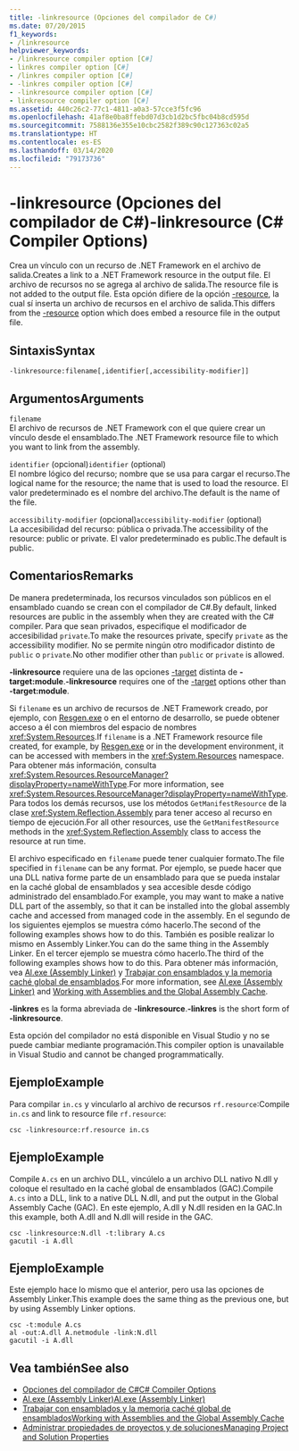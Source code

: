 ```yaml
---
title: -linkresource (Opciones del compilador de C#)
ms.date: 07/20/2015
f1_keywords:
- /linkresource
helpviewer_keywords:
- /linkresource compiler option [C#]
- linkres compiler option [C#]
- /linkres compiler option [C#]
- -linkres compiler option [C#]
- -linkresource compiler option [C#]
- linkresource compiler option [C#]
ms.assetid: 440c26c2-77c1-4811-a0a3-57cce3f5fc96
ms.openlocfilehash: 41af8e0ba8ffebd07d3cb1d2bc5fbc04b8cd595d
ms.sourcegitcommit: 7588136e355e10cbc2582f389c90c127363c02a5
ms.translationtype: HT
ms.contentlocale: es-ES
ms.lasthandoff: 03/14/2020
ms.locfileid: "79173736"
---
```

# <a name="-linkresource-c-compiler-options"></a><span data-ttu-id="3d930-102">-linkresource (Opciones del compilador de C#)</span><span class="sxs-lookup"><span data-stu-id="3d930-102">-linkresource (C# Compiler Options)</span></span>
<span data-ttu-id="3d930-103">Crea un vínculo con un recurso de .NET Framework en el archivo de salida.</span><span class="sxs-lookup"><span data-stu-id="3d930-103">Creates a link to a .NET Framework resource in the output file.</span></span> <span data-ttu-id="3d930-104">El archivo de recursos no se agrega al archivo de salida.</span><span class="sxs-lookup"><span data-stu-id="3d930-104">The resource file is not added to the output file.</span></span> <span data-ttu-id="3d930-105">Esta opción difiere de la opción [-resource](./resource-compiler-option.md), la cual sí inserta un archivo de recursos en el archivo de salida.</span><span class="sxs-lookup"><span data-stu-id="3d930-105">This differs from the [-resource](./resource-compiler-option.md) option which does embed a resource file in the output file.</span></span>  
  
## <a name="syntax"></a><span data-ttu-id="3d930-106">Sintaxis</span><span class="sxs-lookup"><span data-stu-id="3d930-106">Syntax</span></span>  
  
```console  
-linkresource:filename[,identifier[,accessibility-modifier]]  
```  
  
## <a name="arguments"></a><span data-ttu-id="3d930-107">Argumentos</span><span class="sxs-lookup"><span data-stu-id="3d930-107">Arguments</span></span>  
 `filename`  
 <span data-ttu-id="3d930-108">El archivo de recursos de .NET Framework con el que quiere crear un vínculo desde el ensamblado.</span><span class="sxs-lookup"><span data-stu-id="3d930-108">The .NET Framework resource file to which you want to link from the assembly.</span></span>  
  
 <span data-ttu-id="3d930-109">`identifier` (opcional)</span><span class="sxs-lookup"><span data-stu-id="3d930-109">`identifier` (optional)</span></span>  
 <span data-ttu-id="3d930-110">El nombre lógico del recurso; nombre que se usa para cargar el recurso.</span><span class="sxs-lookup"><span data-stu-id="3d930-110">The logical name for the resource; the name that is used to load the resource.</span></span> <span data-ttu-id="3d930-111">El valor predeterminado es el nombre del archivo.</span><span class="sxs-lookup"><span data-stu-id="3d930-111">The default is the name of the file.</span></span>  
  
 <span data-ttu-id="3d930-112">`accessibility-modifier` (opcional)</span><span class="sxs-lookup"><span data-stu-id="3d930-112">`accessibility-modifier` (optional)</span></span>  
 <span data-ttu-id="3d930-113">La accesibilidad del recurso: pública o privada.</span><span class="sxs-lookup"><span data-stu-id="3d930-113">The accessibility of the resource: public or private.</span></span> <span data-ttu-id="3d930-114">El valor predeterminado es public.</span><span class="sxs-lookup"><span data-stu-id="3d930-114">The default is public.</span></span>  
  
## <a name="remarks"></a><span data-ttu-id="3d930-115">Comentarios</span><span class="sxs-lookup"><span data-stu-id="3d930-115">Remarks</span></span>  
 <span data-ttu-id="3d930-116">De manera predeterminada, los recursos vinculados son públicos en el ensamblado cuando se crean con el compilador de C#.</span><span class="sxs-lookup"><span data-stu-id="3d930-116">By default, linked resources are public in the assembly when they are created with the C# compiler.</span></span> <span data-ttu-id="3d930-117">Para que sean privados, especifique el modificador de accesibilidad `private`.</span><span class="sxs-lookup"><span data-stu-id="3d930-117">To make the resources private, specify `private` as the accessibility modifier.</span></span> <span data-ttu-id="3d930-118">No se permite ningún otro modificador distinto de `public` o `private`.</span><span class="sxs-lookup"><span data-stu-id="3d930-118">No other modifier other than `public` or `private` is allowed.</span></span>  
  
 <span data-ttu-id="3d930-119">**-linkresource** requiere una de las opciones [-target](./target-compiler-option.md) distinta de **-target:module**.</span><span class="sxs-lookup"><span data-stu-id="3d930-119">**-linkresource** requires one of the [-target](./target-compiler-option.md) options other than **-target:module**.</span></span>  
  
 <span data-ttu-id="3d930-120">Si `filename` es un archivo de recursos de .NET Framework creado, por ejemplo, con [Resgen.exe](../../../framework/tools/resgen-exe-resource-file-generator.md) o en el entorno de desarrollo, se puede obtener acceso a él con miembros del espacio de nombres <xref:System.Resources>.</span><span class="sxs-lookup"><span data-stu-id="3d930-120">If `filename` is a .NET Framework resource file created, for example, by [Resgen.exe](../../../framework/tools/resgen-exe-resource-file-generator.md) or in the development environment, it can be accessed with members in the <xref:System.Resources> namespace.</span></span> <span data-ttu-id="3d930-121">Para obtener más información, consulta <xref:System.Resources.ResourceManager?displayProperty=nameWithType>.</span><span class="sxs-lookup"><span data-stu-id="3d930-121">For more information, see <xref:System.Resources.ResourceManager?displayProperty=nameWithType>.</span></span> <span data-ttu-id="3d930-122">Para todos los demás recursos, use los métodos `GetManifestResource` de la clase <xref:System.Reflection.Assembly> para tener acceso al recurso en tiempo de ejecución.</span><span class="sxs-lookup"><span data-stu-id="3d930-122">For all other resources, use the `GetManifestResource` methods in the <xref:System.Reflection.Assembly> class to access the resource at run time.</span></span>  
  
 <span data-ttu-id="3d930-123">El archivo especificado en `filename` puede tener cualquier formato.</span><span class="sxs-lookup"><span data-stu-id="3d930-123">The file specified in `filename` can be any format.</span></span> <span data-ttu-id="3d930-124">Por ejemplo, se puede hacer que una DLL nativa forme parte de un ensamblado para que se pueda instalar en la caché global de ensamblados y sea accesible desde código administrado del ensamblado.</span><span class="sxs-lookup"><span data-stu-id="3d930-124">For example, you may want to make a native DLL part of the assembly, so that it can be installed into the global assembly cache and accessed from managed code in the assembly.</span></span> <span data-ttu-id="3d930-125">En el segundo de los siguientes ejemplos se muestra cómo hacerlo.</span><span class="sxs-lookup"><span data-stu-id="3d930-125">The second of the following examples shows how to do this.</span></span> <span data-ttu-id="3d930-126">También es posible realizar lo mismo en Assembly Linker.</span><span class="sxs-lookup"><span data-stu-id="3d930-126">You can do the same thing in the Assembly Linker.</span></span> <span data-ttu-id="3d930-127">En el tercer ejemplo se muestra cómo hacerlo.</span><span class="sxs-lookup"><span data-stu-id="3d930-127">The third of the following examples shows how to do this.</span></span> <span data-ttu-id="3d930-128">Para obtener más información, vea [Al.exe (Assembly Linker)](../../../framework/tools/al-exe-assembly-linker.md) y [Trabajar con ensamblados y la memoria caché global de ensamblados](../../../framework/app-domains/working-with-assemblies-and-the-gac.md).</span><span class="sxs-lookup"><span data-stu-id="3d930-128">For more information, see [Al.exe (Assembly Linker)](../../../framework/tools/al-exe-assembly-linker.md) and [Working with Assemblies and the Global Assembly Cache](../../../framework/app-domains/working-with-assemblies-and-the-gac.md).</span></span>  
  
 <span data-ttu-id="3d930-129">**-linkres** es la forma abreviada de **-linkresource**.</span><span class="sxs-lookup"><span data-stu-id="3d930-129">**-linkres** is the short form of **-linkresource**.</span></span>  
  
 <span data-ttu-id="3d930-130">Esta opción del compilador no está disponible en Visual Studio y no se puede cambiar mediante programación.</span><span class="sxs-lookup"><span data-stu-id="3d930-130">This compiler option is unavailable in Visual Studio and cannot be changed programmatically.</span></span>  
  
## <a name="example"></a><span data-ttu-id="3d930-131">Ejemplo</span><span class="sxs-lookup"><span data-stu-id="3d930-131">Example</span></span>  
 <span data-ttu-id="3d930-132">Para compilar `in.cs` y vincularlo al archivo de recursos `rf.resource`:</span><span class="sxs-lookup"><span data-stu-id="3d930-132">Compile `in.cs` and link to resource file `rf.resource`:</span></span>  
  
```console  
csc -linkresource:rf.resource in.cs  
```  
  
## <a name="example"></a><span data-ttu-id="3d930-133">Ejemplo</span><span class="sxs-lookup"><span data-stu-id="3d930-133">Example</span></span>  
 <span data-ttu-id="3d930-134">Compile `A.cs` en un archivo DLL, vincúlelo a un archivo DLL nativo N.dll y coloque el resultado en la caché global de ensamblados (GAC).</span><span class="sxs-lookup"><span data-stu-id="3d930-134">Compile `A.cs` into a DLL, link to a native DLL N.dll, and put the output in the Global Assembly Cache (GAC).</span></span> <span data-ttu-id="3d930-135">En este ejemplo, A.dll y N.dll residen en la GAC.</span><span class="sxs-lookup"><span data-stu-id="3d930-135">In this example, both A.dll and N.dll will reside in the GAC.</span></span>  
  
```console  
csc -linkresource:N.dll -t:library A.cs  
gacutil -i A.dll  
```  
  
## <a name="example"></a><span data-ttu-id="3d930-136">Ejemplo</span><span class="sxs-lookup"><span data-stu-id="3d930-136">Example</span></span>  
 <span data-ttu-id="3d930-137">Este ejemplo hace lo mismo que el anterior, pero usa las opciones de Assembly Linker.</span><span class="sxs-lookup"><span data-stu-id="3d930-137">This example does the same thing as the previous one, but by using Assembly Linker options.</span></span>  
  
```console  
csc -t:module A.cs  
al -out:A.dll A.netmodule -link:N.dll
gacutil -i A.dll  
```  
  
## <a name="see-also"></a><span data-ttu-id="3d930-138">Vea también</span><span class="sxs-lookup"><span data-stu-id="3d930-138">See also</span></span>

- [<span data-ttu-id="3d930-139">Opciones del compilador de C#</span><span class="sxs-lookup"><span data-stu-id="3d930-139">C# Compiler Options</span></span>](./index.md)
- [<span data-ttu-id="3d930-140">Al.exe (Assembly Linker)</span><span class="sxs-lookup"><span data-stu-id="3d930-140">Al.exe (Assembly Linker)</span></span>](../../../framework/tools/al-exe-assembly-linker.md)
- [<span data-ttu-id="3d930-141">Trabajar con ensamblados y la memoria caché global de ensamblados</span><span class="sxs-lookup"><span data-stu-id="3d930-141">Working with Assemblies and the Global Assembly Cache</span></span>](../../../framework/app-domains/working-with-assemblies-and-the-gac.md)
- [<span data-ttu-id="3d930-142">Administrar propiedades de proyectos y de soluciones</span><span class="sxs-lookup"><span data-stu-id="3d930-142">Managing Project and Solution Properties</span></span>](/visualstudio/ide/managing-project-and-solution-properties)
